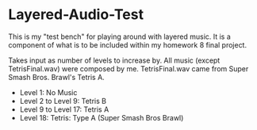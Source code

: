# Layered-Audio-Test
This is my "test bench" for playing around with layered music. It is a component of what is to be included within my homework 8 final project.

Takes input as number of levels to increase by. All music (except TetrisFinal.wav) were composed by me. TetrisFinal.wav came from Super Smash Bros. Brawl's Tetris A.

- Level 1: No Music
- Level 2 to Level 9: Tetris B
- Level 9 to Level 17: Tetris A
- Level 18: Tetris: Type A (Super Smash Bros Brawl)

